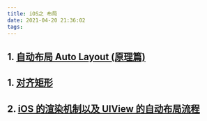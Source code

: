 ```yaml
---
title: iOS之 布局
date: 2021-04-20 21:36:02
tags:  
---
```


## 1. [自动布局 Auto Layout (原理篇)](https://www.jianshu.com/p/3a872a0bfe11)

## 1. [对齐矩形](https://juejin.cn/post/6844903438690549768)

## 2. [iOS 的渲染机制以及 UIView 的自动布局流程](https://www.dazhuanlan.com/2020/01/31/5e33cdfb28a2a/)
